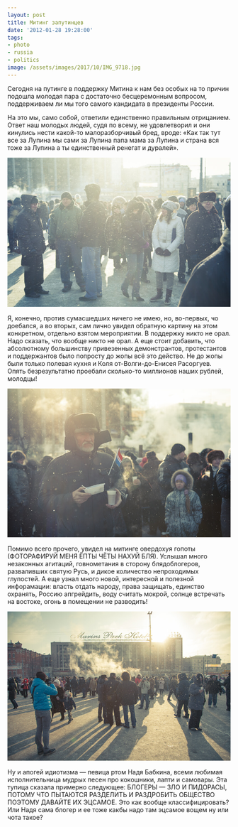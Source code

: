 ```yaml
---
layout: post
title: Митинг запутинцев
date: '2012-01-28 19:28:00'
tags:
- photo
- russia
- politics
image: /assets/images/2017/10/IMG_9718.jpg
---
```


Сегодня на путинге в поддержку Митина к нам без особых на то причин подошла молодая пара с достаточно бесцеремонным вопросом, поддерживаем ли мы того самого кандидата в президенты России.

На это мы, само собой, ответили единственно правильным отрицанием. Ответ наш молодых людей, судя по всему, не удовлетворил и они кинулись нести какой-то малоразборчивый бред, вроде: «Как так тут все за Лупина мы сами за Лупина папа мама за Лупина и страна вся тоже за Лупина а ты единственный ренегат и дуралей».

![Митинг запутинцев, Екатеринбург, 2012 год, Дмитрий Афонин](/assets/images/2017/10/IMG_9709.jpg)

Я, конечно, против сумасшедших ничего не имею, но, во-первых, чо доебался, а во вторых, сам лично увидел обратную картину на этом конкретном, отдельно взятом мероприятии. В поддержку никто не орал. Надо сказать, что вообще никто не орал. А еще стоит добавить, что абсолютному большинству привезенных демонстрантов, протестантов и поддержантов было попросту до жопы всё это действо. Не до жопы были только полевая кухня и Коля от-Волги-до-Енисея Расоргуев. Опять безрезультатно проебали сколько-то миллионов наших рублей, молодцы!

![Митинг запутинцев, Екатеринбург, 2012 год, Дмитрий Афонин](/assets/images/2017/10/IMG_9718.jpg)

Помимо всего прочего, увидел на митинге овердохуя гопоты (ФОТОРАФИРУЙ МЕНЯ ЁПТЫ ЧЁТЫ НАХУЙ БЛЯ). Услышал много незаконных агитаций, говнометания в сторону блядоблогеров, разваливших святую Русь, и дикое количество непроходимых глупостей. А еще узнал много новой, интересной и полезной инфорамации: власть отдать народу, права защищать, единство охранять, Россию апгрейдить, воду считать мокрой, солнце встречать на востоке, огонь в помещении не разводить!

![Митинг запутинцев, Екатеринбург, 2012 год, Дмитрий Афонин](/assets/images/2017/10/IMG_9712.jpg)

Ну и апогей идиотизма — певица ртом Надя Бабкина, всеми любимая исполнительница мудрых песен про кокошники, лапти и самовары. Эта тупица сказала примерно следующее: БЛОГЕРЫ — ЗЛО И ПИДОРАСЫ, ПОТОМУ ЧТО ПЫТАЮТСЯ РАЗДЕЛИТЬ И РАЗДРОБИТЬ ОБЩЕСТВО ПОЭТОМУ ДАВАЙТЕ ИХ ЭЦСАМОЕ. Это как вообще классифицировать? Или Надя сама блогер и ее тоже какбы надо там эцсамое вощем ну или чота такое?
